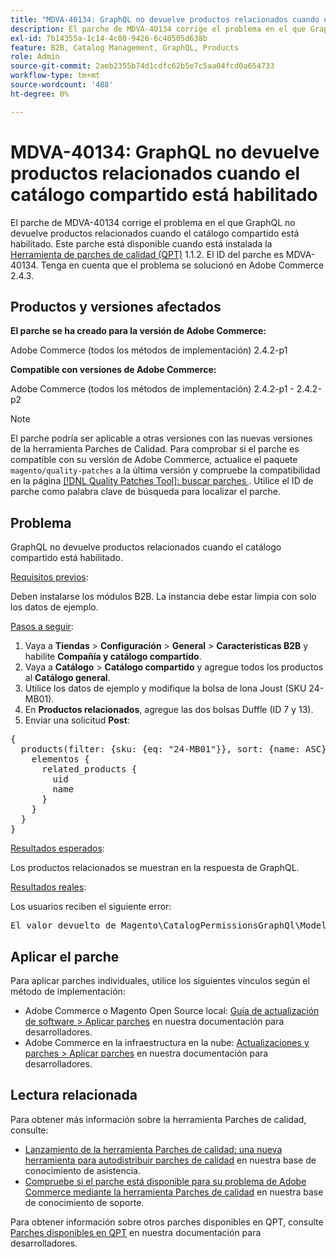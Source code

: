 ```yaml
---
title: "MDVA-40134: GraphQL no devuelve productos relacionados cuando el catálogo compartido está habilitado"
description: El parche de MDVA-40134 corrige el problema en el que GraphQL no devuelve productos relacionados cuando el catálogo compartido está habilitado. Este parche está disponible cuando está instalada la [Quality Patches Tool (QPT)](/help/announcements/adobe-commerce-announcements/magento-quality-patches-released-new-tool-to-self-serve-quality-patches.md) 1.1.2. El ID del parche es MDVA-40134. Tenga en cuenta que el problema se solucionó en Adobe Commerce 2.4.3.
exl-id: 7b14355a-1c14-4c80-9426-6c40505d638b
feature: B2B, Catalog Management, GraphQL, Products
role: Admin
source-git-commit: 2aeb2355b74d1cdfc62b5e7c5aa04fcd0a654733
workflow-type: tm+mt
source-wordcount: '488'
ht-degree: 0%

---
```


# MDVA-40134: GraphQL no devuelve productos relacionados cuando el catálogo compartido está habilitado

El parche de MDVA-40134 corrige el problema en el que GraphQL no devuelve productos relacionados cuando el catálogo compartido está habilitado. Este parche está disponible cuando está instalada la [Herramienta de parches de calidad (QPT)](/help/announcements/adobe-commerce-announcements/magento-quality-patches-released-new-tool-to-self-serve-quality-patches.md) 1.1.2. El ID del parche es MDVA-40134. Tenga en cuenta que el problema se solucionó en Adobe Commerce 2.4.3.

## Productos y versiones afectados

**El parche se ha creado para la versión de Adobe Commerce:**

Adobe Commerce (todos los métodos de implementación) 2.4.2-p1

**Compatible con versiones de Adobe Commerce:**

Adobe Commerce (todos los métodos de implementación) 2.4.2-p1 - 2.4.2-p2

>[!NOTE]
>
>El parche podría ser aplicable a otras versiones con las nuevas versiones de la herramienta Parches de Calidad. Para comprobar si el parche es compatible con su versión de Adobe Commerce, actualice el paquete `magento/quality-patches` a la última versión y compruebe la compatibilidad en la página [[!DNL Quality Patches Tool]: buscar parches ](https://experienceleague.adobe.com/tools/commerce-quality-patches/index.html). Utilice el ID de parche como palabra clave de búsqueda para localizar el parche.

## Problema

GraphQL no devuelve productos relacionados cuando el catálogo compartido está habilitado.

<u>Requisitos previos</u>:

Deben instalarse los módulos B2B.
La instancia debe estar limpia con solo los datos de ejemplo.

<u>Pasos a seguir</u>:

1. Vaya a **Tiendas** > **Configuración** > **General** > **Características B2B** y habilite **Compañía y catálogo compartido**.
1. Vaya a **Catálogo** > **Catálogo compartido** y agregue todos los productos al **Catálogo general**.
1. Utilice los datos de ejemplo y modifique la bolsa de lona Joust (SKU 24-MB01).
1. En **Productos relacionados**, agregue las dos bolsas Duffle (ID 7 y 13).
1. Enviar una solicitud **Post**:

<pre>&lbrace;
  products(filter: {sku: {eq: "24-MB01"}}, sort: {name: ASC}) &lbrace;
    elementos &lbrace;
      related_products &lbrace;
        uid
        name
      &rbrace;
    &rbrace;
  &rbrace;
&rbrace;</pre>

<u>Resultados esperados</u>:

Los productos relacionados se muestran en la respuesta de GraphQL.

<u>Resultados reales</u>:

Los usuarios reciben el siguiente error:

<pre>El valor devuelto de Magento\CatalogPermissionsGraphQl\Model\Store\StoreProcessor::getStoreId() debe ser del tipo int, null devuelto &lbrace;"exception":"[object] (GraphQL\\Error\\Error(code: 0): El valor devuelto de Magento\\CatalogPermissionsGraphQl\\Model\\Store\\StoreProcessor::getStoreId() debe ser del tipo int, null devuelto </pre>

## Aplicar el parche

Para aplicar parches individuales, utilice los siguientes vínculos según el método de implementación:

* Adobe Commerce o Magento Open Source local: [Guía de actualización de software > Aplicar parches](https://experienceleague.adobe.com/en/docs/commerce-operations/tools/quality-patches-tool/usage) en nuestra documentación para desarrolladores.
* Adobe Commerce en la infraestructura en la nube: [Actualizaciones y parches > Aplicar parches](https://experienceleague.adobe.com/en/docs/commerce-cloud-service/user-guide/develop/upgrade/apply-patches) en nuestra documentación para desarrolladores.

## Lectura relacionada

Para obtener más información sobre la herramienta Parches de calidad, consulte:

* [Lanzamiento de la herramienta Parches de calidad: una nueva herramienta para autodistribuir parches de calidad](/help/announcements/adobe-commerce-announcements/magento-quality-patches-released-new-tool-to-self-serve-quality-patches.md) en nuestra base de conocimiento de asistencia.
* [Compruebe si el parche está disponible para su problema de Adobe Commerce mediante la herramienta Parches de calidad](/help/support-tools/patches-available-in-qpt-tool/check-patch-for-magento-issue-with-magento-quality-patches.md) en nuestra base de conocimiento de soporte.

Para obtener información sobre otros parches disponibles en QPT, consulte [Parches disponibles en QPT](https://experienceleague.adobe.com/tools/commerce-quality-patches/index.html) en nuestra documentación para desarrolladores.
